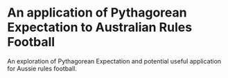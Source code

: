 An application of Pythagorean Expectation to Australian Rules Football
================

An exploration of Pythagorean Expectation and potential useful
application for Aussie rules football.
